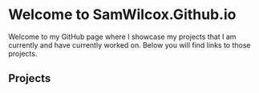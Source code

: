 # Welcome to SamWilcox.Github.io

Welcome to my GitHub page where I showcase my projects that I am currently and have currently worked on. Below you will find links to those projects.

## Projects
